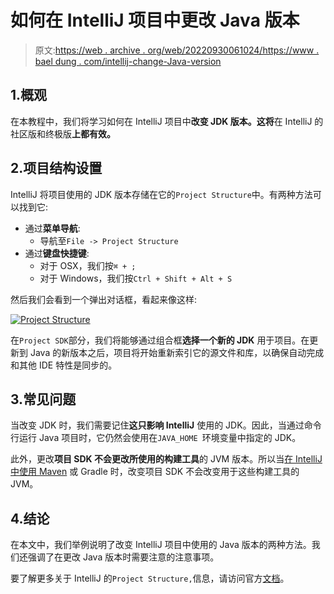 # 如何在 IntelliJ 项目中更改 Java 版本

> 原文:[https://web . archive . org/web/20220930061024/https://www . bael dung . com/intellij-change-Java-version](https://web.archive.org/web/20220930061024/https://www.baeldung.com/intellij-change-java-version)

## 1.概观

在本教程中，我们将学习如何在 IntelliJ 项目中**改变 JDK 版本。这将**在 IntelliJ 的社区版和终极版**上都有效。**

## 2.项目结构设置

IntelliJ 将项目使用的 JDK 版本存储在它的`Project Structure`中。有两种方法可以找到它:

*   通过**菜单导航**:
    *   导航至`File -> Project Structure`
*   通过**键盘快捷键**:
    *   对于 OSX，我们按`⌘ + ;`
    *   对于 Windows，我们按`Ctrl + Shift + Alt + S`

然后我们会看到一个弹出对话框，看起来像这样:

[![Project Structure](../Images/5075cbc1abbd38856186640e7f99cf8f.png)](/web/20220718025227/https://www.baeldung.com/wp-content/uploads/2019/09/Screenshot-2019-09-22-at-19.13.50.png)

在`Project SDK`部分，我们将能够通过组合框**选择一个新的 JDK** 用于项目。在更新到 Java 的新版本之后，项目将开始重新索引它的源文件和库，以确保自动完成和其他 IDE 特性是同步的。

## 3.常见问题

当改变 JDK 时，我们需要记住**这只影响 IntelliJ** 使用的 JDK。因此，当通过命令行运行 Java 项目时，它仍然会使用在`JAVA_HOME `环境变量中指定的 JDK。

此外，更改**项目 SDK 不会更改所使用的构建工具**的 JVM 版本。所以当[在 IntelliJ 中使用 Maven](/web/20220718025227/https://www.baeldung.com/maven-java-version) 或 Gradle 时，改变项目 SDK 不会改变用于这些构建工具的 JVM。

## 4.结论

在本文中，我们举例说明了改变 IntelliJ 项目中使用的 Java 版本的两种方法。我们还强调了在更改 Java 版本时需要注意的注意事项。

要了解更多关于 IntelliJ 的`Project Structure,`信息，请访问官方[文档](https://web.archive.org/web/20220718025227/https://www.jetbrains.com/help/idea/project-page.html?keymap=primary_default_for_windows)。